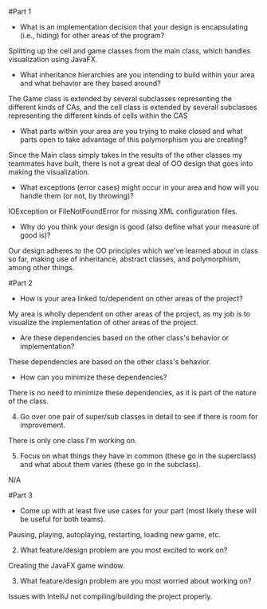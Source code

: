 #Part 1


* What is an implementation decision that your design is encapsulating (i.e., hiding) for other areas of the program?

Splitting up the cell and game classes from the main class, which handles visualization using JavaFX.

* What inheritance hierarchies are you intending to build within your area and what behavior are they based around?

The Game class is extended by several subclasses representing the different kinds of CAs, and the cell class is extended by severall subclasses representing the different kinds of cells within the CAS

* What parts within your area are you trying to make closed and what parts open to take advantage of this polymorphism you are creating?

Since the Main class simply takes in the results of the other classes my teammates have built, there is not a great deal of OO design that goes into making the visualization.

* What exceptions (error cases) might occur in your area and how will you handle them (or not, by throwing)?

IOException or FileNotFoundError for missing XML configuration files.

* Why do you think your design is good (also define what your measure of good is)?

Our design adheres to the OO principles which we've learned about in class so far, making use of inheritance, abstract classes, and polymorphism, among other things.

#Part 2


* How is your area linked to/dependent on other areas of the project?

My area is wholly dependent on other areas of the project, as my job is to visualize the implementation of other areas of the project.

* Are these dependencies based on the other class's behavior or implementation?

These dependencies are based on the other class's behavior.

* How can you minimize these dependencies?

There is no need to minimize these dependencies, as it is part of the nature of the class.

4. Go over one pair of super/sub classes in detail to see if there is room for improvement.

There is only one class I'm working on.

5. Focus on what things they have in common (these go in the superclass) and what about them varies (these go in the subclass).

N/A


#Part 3

* Come up with at least five use cases for your part (most likely these will be useful for both teams).

Pausing, playing, autoplaying, restarting, loading new game, etc.

2. What feature/design problem are you most excited to work on?

Creating the JavaFX game window.

3. What feature/design problem are you most worried about working on?

Issues with IntelliJ not compiling/building the project properly.